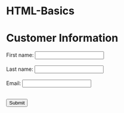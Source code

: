 # HTML-Basics
<!DOCTYPE html>
<html>
<body>

<h1>Customer Information</h1>

<form action="/action_page.php">

  <label for="fname">First name:</label>
  <input type="text" id="fname" name="fname"><br><br>
  <label for="lname">Last name:</label>
  <input type="text" id="lname" name="lname"><br><br>
  <label for="email">Email:</label>
  <input type="email" id="email" name="email"><br><br>

  <input type="submit" value="Submit">
 </fieldset>
</form>

</body>
</html>
